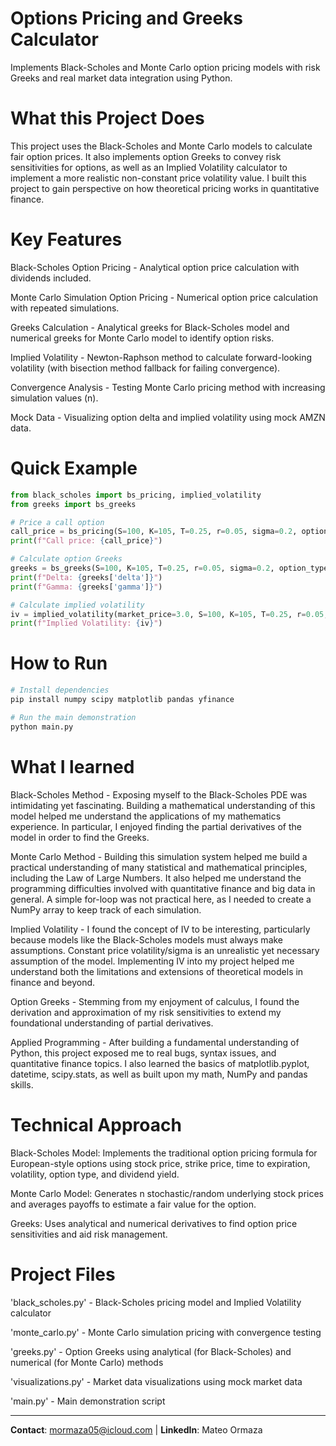 # Options Pricing and Greeks Calculator
Implements Black-Scholes and Monte Carlo option pricing models with risk Greeks and real market data integration using Python.

# What this Project Does
This project uses the Black-Scholes and Monte Carlo models to calculate fair option prices. It also implements option Greeks to convey risk sensitivities for options, as well as an Implied Volatility calculator to implement a more realistic non-constant price volatility value. I built this project to gain perspective on how theoretical pricing works in quantitative finance. 

# Key Features

Black-Scholes Option Pricing - Analytical option price calculation with dividends included.

Monte Carlo Simulation Option Pricing - Numerical option price calculation with repeated simulations.

Greeks Calculation - Analytical greeks for Black-Scholes model and numerical greeks for Monte Carlo model to identify option risks.

Implied Volatility - Newton-Raphson method to calculate forward-looking volatility (with bisection method fallback for failing convergence).

Convergence Analysis - Testing Monte Carlo pricing method with increasing simulation values (n).

Mock Data - Visualizing option delta and implied volatility using mock AMZN data.

# Quick Example

```python
from black_scholes import bs_pricing, implied_volatility
from greeks import bs_greeks

# Price a call option
call_price = bs_pricing(S=100, K=105, T=0.25, r=0.05, sigma=0.2, option_type="call")
print(f"Call price: {call_price}")

# Calculate option Greeks
greeks = bs_greeks(S=100, K=105, T=0.25, r=0.05, sigma=0.2, option_type="call")
print(f"Delta: {greeks['delta']}")
print(f"Gamma: {greeks['gamma']}")

# Calculate implied volatility
iv = implied_volatility(market_price=3.0, S=100, K=105, T=0.25, r=0.05, option_type="call")
print(f"Implied Volatility: {iv}")
```

# How to Run

```bash
# Install dependencies
pip install numpy scipy matplotlib pandas yfinance

# Run the main demonstration
python main.py
```

# What I learned

Black-Scholes Method - Exposing myself to the Black-Scholes PDE was intimidating yet fascinating. Building a mathematical understanding of this model helped me understand the applications of my mathematics experience. In particular, I enjoyed finding the partial derivatives of the model in order to find the Greeks. 

Monte Carlo Method - Building this simulation system helped me build a practical understanding of many statistical and mathematical principles, including the Law of Large Numbers. It also helped me understand the programming difficulties involved with quantitative finance and big data in general. A simple for-loop was not practical here, as I needed to create a NumPy array to keep track of each simulation.

Implied Volatility - I found the concept of IV to be interesting, particularly because models like the Black-Scholes models must always make assumptions. Constant price volatility/sigma is an unrealistic yet necessary assumption of the model. Implementing IV into my project helped me understand both the limitations and extensions of theoretical models in finance and beyond.

Option Greeks - Stemming from my enjoyment of calculus, I found the derivation and approximation of my risk sensitivities to extend my foundational understanding of partial derivatives.

Applied Programming - After building a fundamental understanding of Python, this project exposed me to real bugs, syntax issues, and quantitative finance topics. I also learned the basics of matplotlib.pyplot, datetime, scipy.stats, as well as built upon my math, NumPy and pandas skills.

# Technical Approach

Black-Scholes Model: Implements the traditional option pricing formula for European-style options using stock price, strike price, time to expiration, volatility, option type, and dividend yield.

Monte Carlo Model: Generates n stochastic/random underlying stock prices and averages payoffs to estimate a fair value for the option. 

Greeks: Uses analytical and numerical derivatives to find option price sensitivities and aid risk management. 

# Project Files
'black_scholes.py' - Black-Scholes pricing model and Implied Volatility calculator

'monte_carlo.py' - Monte Carlo simulation pricing with convergence testing

'greeks.py' - Option Greeks using analytical (for Black-Scholes) and numerical (for Monte Carlo) methods

'visualizations.py' - Market data visualizations using mock market data

'main.py' - Main demonstration script

---

**Contact**: mormaza05@icloud.com | **LinkedIn**: Mateo Ormaza

